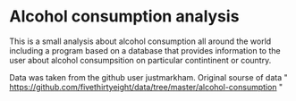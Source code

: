 # Alcohol consumption analysis

This is a small analysis about alcohol consumption all around the world including a program based on a database that provides information to the user about alcohol consumpsition on particular contintinent or country.

Data was taken from the github user justmarkham. 
Original sourse of data " https://github.com/fivethirtyeight/data/tree/master/alcohol-consumption "